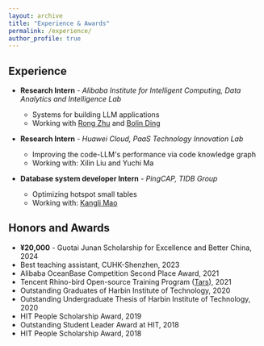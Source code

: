 ```yaml
---
layout: archive
title: "Experience & Awards"
permalink: /experience/
author_profile: true
---
```




## Experience



* **Research Intern** - *Alibaba Institute for Intelligent Computing, Data Analytics and Intelligence Lab*
  * Systems for building LLM applications
  * Working with [Rong Zhu](https://redgitcard.github.io/redgitcard/) and [Bolin Ding](https://bolinding.github.io/index.html)

* **Research Intern** - *Huawei Cloud, PaaS Technology Innovation Lab*
  * Improving the code-LLM's performance via code knowledge graph
  * Working with: Xilin Liu and Yuchi Ma

* **Database system developer Intern** - *PingCAP, TIDB Group*
  * Optimizing hotspot small tables
  * Working with: [Kangli Mao](https://github.com/tiancaiamao)


## Honors and Awards

- **¥20,000** - Guotai Junan Scholarship for Excellence and Better China, 2024
- Best teaching assistant, CUHK-Shenzhen, 2023
- Alibaba OceanBase Competition Second Place Award, 2021
- Tencent Rhino-bird Open-source Training Program ([Tars](https://github.com/TarsCloud/Tars)), 2021
- Outstanding Graduates of Harbin Institute of Technology, 2020
- Outstanding Undergraduate Thesis of Harbin Institute of Technology, 2020
- HIT People Scholarship Award, 2019
- Outstanding Student Leader Award at HIT, 2018
- HIT People Scholarship Award, 2018